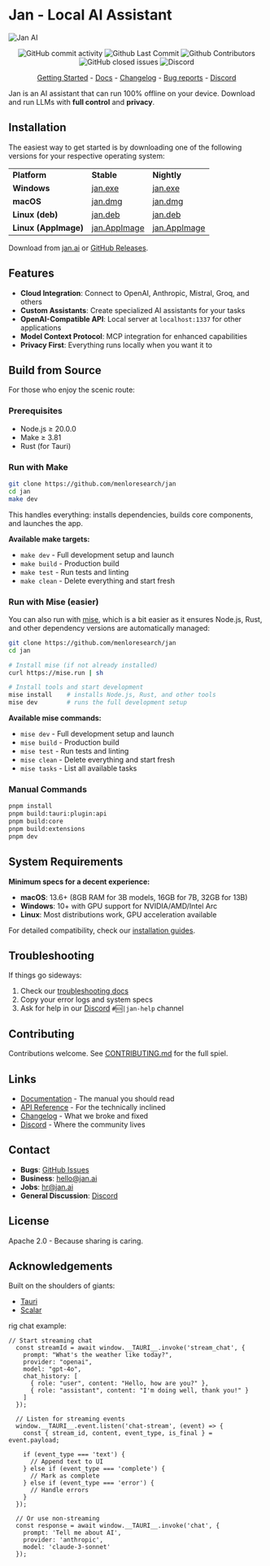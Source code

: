 # Jan - Local AI Assistant

![Jan AI](docs/src/pages/docs/_assets/jan-app.png)

<p align="center">
  <!-- ALL-CONTRIBUTORS-BADGE:START - Do not remove or modify this section -->
  <img alt="GitHub commit activity" src="https://img.shields.io/github/commit-activity/m/menloresearch/jan"/>
  <img alt="Github Last Commit" src="https://img.shields.io/github/last-commit/menloresearch/jan"/>
  <img alt="Github Contributors" src="https://img.shields.io/github/contributors/menloresearch/jan"/>
  <img alt="GitHub closed issues" src="https://img.shields.io/github/issues-closed/menloresearch/jan"/>
  <img alt="Discord" src="https://img.shields.io/discord/1107178041848909847?label=discord"/>
</p>

<p align="center">
  <a href="https://jan.ai/docs/quickstart">Getting Started</a>
  - <a href="https://jan.ai/docs">Docs</a>
  - <a href="https://jan.ai/changelog">Changelog</a>
  - <a href="https://github.com/menloresearch/jan/issues">Bug reports</a>
  - <a href="https://discord.gg/AsJ8krTT3N">Discord</a>
</p>

Jan is an AI assistant that can run 100% offline on your device. Download and run LLMs with
**full control** and **privacy**.

## Installation

The easiest way to get started is by downloading one of the following versions for your respective operating system:

<table>
  <tr>
    <td><b>Platform</b></td>
    <td><b>Stable</b></td>
    <td><b>Nightly</b></td>
  </tr>
  <tr>
    <td><b>Windows</b></td>
    <td><a href='https://app.jan.ai/download/latest/win-x64'>jan.exe</a></td>
    <td><a href='https://app.jan.ai/download/nightly/win-x64'>jan.exe</a></td>
  </tr>
  <tr>
    <td><b>macOS</b></td>
    <td><a href='https://app.jan.ai/download/latest/mac-universal'>jan.dmg</a></td>
    <td><a href='https://app.jan.ai/download/nightly/mac-universal'>jan.dmg</a></td>
  </tr>
  <tr>
    <td><b>Linux (deb)</b></td>
    <td><a href='https://app.jan.ai/download/latest/linux-amd64-deb'>jan.deb</a></td>
    <td><a href='https://app.jan.ai/download/nightly/linux-amd64-deb'>jan.deb</a></td>
  </tr>
  <tr>
    <td><b>Linux (AppImage)</b></td>
    <td><a href='https://app.jan.ai/download/latest/linux-amd64-appimage'>jan.AppImage</a></td>
    <td><a href='https://app.jan.ai/download/nightly/linux-amd64-appimage'>jan.AppImage</a></td>
  </tr>
</table>

Download from [jan.ai](https://jan.ai/) or [GitHub Releases](https://github.com/menloresearch/jan/releases).

## Features

- **Cloud Integration**: Connect to OpenAI, Anthropic, Mistral, Groq, and others
- **Custom Assistants**: Create specialized AI assistants for your tasks
- **OpenAI-Compatible API**: Local server at `localhost:1337` for other applications
- **Model Context Protocol**: MCP integration for enhanced capabilities
- **Privacy First**: Everything runs locally when you want it to

## Build from Source

For those who enjoy the scenic route:

### Prerequisites

- Node.js ≥ 20.0.0
- Make ≥ 3.81
- Rust (for Tauri)

### Run with Make

```bash
git clone https://github.com/menloresearch/jan
cd jan
make dev
```

This handles everything: installs dependencies, builds core components, and launches the app.

**Available make targets:**

- `make dev` - Full development setup and launch
- `make build` - Production build
- `make test` - Run tests and linting
- `make clean` - Delete everything and start fresh

### Run with Mise (easier)

You can also run with [mise](https://mise.jdx.dev/), which is a bit easier as it ensures Node.js, Rust, and other dependency versions are automatically managed:

```bash
git clone https://github.com/menloresearch/jan
cd jan

# Install mise (if not already installed)
curl https://mise.run | sh

# Install tools and start development
mise install    # installs Node.js, Rust, and other tools
mise dev        # runs the full development setup
```

**Available mise commands:**

- `mise dev` - Full development setup and launch
- `mise build` - Production build
- `mise test` - Run tests and linting
- `mise clean` - Delete everything and start fresh
- `mise tasks` - List all available tasks

### Manual Commands

```bash
pnpm install
pnpm build:tauri:plugin:api
pnpm build:core
pnpm build:extensions
pnpm dev
```

## System Requirements

**Minimum specs for a decent experience:**

- **macOS**: 13.6+ (8GB RAM for 3B models, 16GB for 7B, 32GB for 13B)
- **Windows**: 10+ with GPU support for NVIDIA/AMD/Intel Arc
- **Linux**: Most distributions work, GPU acceleration available

For detailed compatibility, check our [installation guides](https://jan.ai/docs/desktop/mac).

## Troubleshooting

If things go sideways:

1. Check our [troubleshooting docs](https://jan.ai/docs/troubleshooting)
2. Copy your error logs and system specs
3. Ask for help in our [Discord](https://discord.gg/FTk2MvZwJH) `#🆘|jan-help` channel

## Contributing

Contributions welcome. See [CONTRIBUTING.md](CONTRIBUTING.md) for the full spiel.

## Links

- [Documentation](https://jan.ai/docs) - The manual you should read
- [API Reference](https://jan.ai/api-reference) - For the technically inclined
- [Changelog](https://jan.ai/changelog) - What we broke and fixed
- [Discord](https://discord.gg/FTk2MvZwJH) - Where the community lives

## Contact

- **Bugs**: [GitHub Issues](https://github.com/menloresearch/jan/issues)
- **Business**: hello@jan.ai
- **Jobs**: hr@jan.ai
- **General Discussion**: [Discord](https://discord.gg/FTk2MvZwJH)

## License

Apache 2.0 - Because sharing is caring.

## Acknowledgements

Built on the shoulders of giants:

- [Tauri](https://tauri.app/)
- [Scalar](https://github.com/scalar/scalar)

rig chat example:

```
// Start streaming chat
  const streamId = await window.__TAURI__.invoke('stream_chat', {
    prompt: "What's the weather like today?",
    provider: "openai",
    model: "gpt-4o",
    chat_history: [
      { role: "user", content: "Hello, how are you?" },
      { role: "assistant", content: "I'm doing well, thank you!" }
    ]
  });

  // Listen for streaming events
  window.__TAURI__.event.listen('chat-stream', (event) => {
    const { stream_id, content, event_type, is_final } = event.payload;

    if (event_type === 'text') {
      // Append text to UI
    } else if (event_type === 'complete') {
      // Mark as complete
    } else if (event_type === 'error') {
      // Handle errors
    }
  });

  // Or use non-streaming
  const response = await window.__TAURI__.invoke('chat', {
    prompt: 'Tell me about AI',
    provider: 'anthropic',
    model: 'claude-3-sonnet'
  });
```
